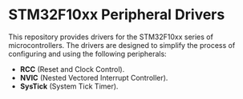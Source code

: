 # STM32F10xx Peripheral Drivers
This repository provides drivers for the STM32F10xx series of microcontrollers. The drivers are designed to simplify the process of configuring and using the following peripherals:

- **RCC** (Reset and Clock Control).
- **NVIC** (Nested Vectored Interrupt Controller).
- **SysTick** (System Tick Timer).